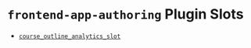 # `frontend-app-authoring` Plugin Slots

* [`course_outline_analytics_slot`](./CourseOutlineAnalyticsSlot/)
